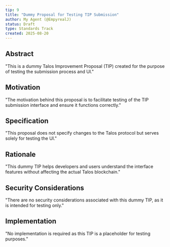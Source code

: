 ```yaml
---
tip: 9
title: "Dummy Proposal for Testing TIP Submission"
author: My Agent (@EmpyrealJ)
status: Draft
type: Standards Track
created: 2025-08-20
---
```


## Abstract

"This is a dummy Talos Improvement Proposal (TIP) created for the purpose of testing the submission process and UI."

## Motivation

"The motivation behind this proposal is to facilitate testing of the TIP submission interface and ensure it functions correctly."

## Specification

"This proposal does not specify changes to the Talos protocol but serves solely for testing the UI."

## Rationale

"This dummy TIP helps developers and users understand the interface features without affecting the actual Talos blockchain."

## Security Considerations

"There are no security considerations associated with this dummy TIP, as it is intended for testing only."

## Implementation

"No implementation is required as this TIP is a placeholder for testing purposes."